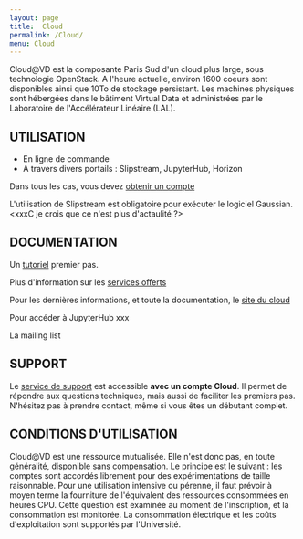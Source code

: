 ```yaml
---
layout: page
title:  Cloud
permalink: /Cloud/
menu: Cloud
---
```


Cloud@VD est la composante Paris Sud d'un cloud plus large, sous technologie
OpenStack. A l'heure actuelle, environ 1600 coeurs sont disponibles 
ainsi que 10To de stockage persistant. 
Les machines physiques sont hébergées dans le bâtiment Virtual Data 
et administrées par le Laboratoire de l'Accélérateur Linéaire (LAL). 

## UTILISATION

* En ligne de commande 
* A travers divers portails : Slipstream, JupyterHub, Horizon 

Dans tous les cas, vous devez [obtenir un compte](https://openstack.lal.in2p3.fr/2016/02/16/registration/) 

L'utilisation de Slipstream est obligatoire pour exécuter le logiciel Gaussian. <xxxC je crois que ce n'est plus d'actaulité ?>


## DOCUMENTATION

Un [tutoriel](https://openstack.lal.in2p3.fr/tutoriel/tutorial/) premier pas.

Plus d'information sur les [services offerts](https://openstack.lal.in2p3.fr/architecture-systeme/services/)
 
Pour les dernières informations, et toute la documentation, le [site du cloud](https://openstack.lal.in2p3.fr/)
 
Pour accéder à JupyterHub xxx

La mailing list

## SUPPORT

Le [service de support](https://cloud-support.lal.in2p3.fr) est accessible 
**avec un compte Cloud**. 
Il permet de répondre aux questions techniques, mais aussi de faciliter les premiers pas. N'hésitez pas à prendre contact, même si vous êtes un débutant complet.

## CONDITIONS D'UTILISATION

Cloud@VD est une ressource mutualisée. Elle n'est donc pas, en toute généralité, disponible sans compensation. Le principe est le suivant : les comptes sont accordés librement pour des expérimentations de taille raisonnable. Pour une utilisation intensive ou pérenne,  il faut prévoir à moyen terme la fourniture de l'équivalent des ressources consommées en heures CPU. Cette question est examinée au moment de l'inscription, et la consommation est monitorée.  La consommation électrique et les coûts d'exploitation sont supportés par l'Université.  

